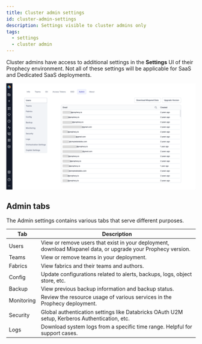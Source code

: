 ```yaml
---
title: Cluster admin settings
id: cluster-admin-settings
description: Settings visible to cluster admins only
tags:
  - settings
  - cluster admin
---
```


Cluster admins have access to additional settings in the **Settings** UI of their Prophecy environment. Not all of these settings will be applicable for SaaS and Dedicated SaaS deployments.

![Cluster admin settings page](img/cluster-admin-settings.png)

## Admin tabs

The Admin settings contains various tabs that serve different purposes.

| Tab        | Description                                                                                                   |
| ---------- | ------------------------------------------------------------------------------------------------------------- |
| Users      | View or remove users that exist in your deployment, download Mixpanel data, or upgrade your Prophecy version. |
| Teams      | View or remove teams in your deployment.                                                                      |
| Fabrics    | View fabrics and their teams and authors.                                                                     |
| Config     | Update configurations related to alerts, backups, logs, object store, etc.                                    |
| Backup     | View previous backup information and backup status.                                                           |
| Monitoring | Review the resource usage of various services in the Prophecy deployment.                                     |
| Security   | Global authentication settings like Databricks OAuth U2M setup, Kerberos Authentication, etc.                 |
| Logs       | Download system logs from a specific time range. Helpful for support cases.                                   |
